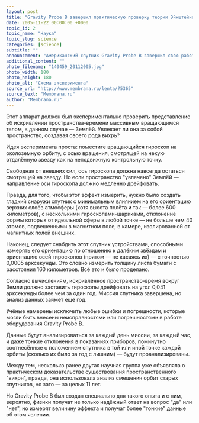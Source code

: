 ```yaml
---
layout: post
title: "Gravity Probe B завершил практическую проверку теории Эйнштейна"
date: 2005-11-22 00:00:00 +0000
topic_id: 2
topic_name: "Наука"
topic_slug: science
categories: [science]
subtitle: ""
announcement: "Американский спутник Gravity Probe B завершил свою работу на орбите. Теперь всего год расчётов и мы узнаем — прав ли был Эйнштейн."
additional_content: ""
photo_filename: "140459_20112005.jpg"
photo_width: 180
photo_height: 180
photo_alt: "Схема эксперимента"
source_url: "http://www.membrana.ru/lenta/?5365"
source_text: "Membrana.ru"
author: "Membrana.ru"
---
```

Этот аппарат должен был экспериментально проверить представление об искривлении пространства-времени массивным вращающимся телом, в данном случае — Землёй. Увлекает ли она за собой пространство, создавая своего рода вихрь?

Идея эксперимента проста: поместите вращающийся гироскоп на околоземную орбиту, с осью вращения, смотрящей на некую отдалённую звезду как на неподвижную контрольную точку.

Свободная от внешних сил, ось гироскопа должна навсегда остаться смотрящей на звезду. Но если пространство "увлечено" Землёй — направление оси гироскопа должно медленно дрейфовать.

Правда, для того, чтобы этот эффект измерить, нужно было создать гладкий снаружи спутник с минимальным влиянием на его ориентацию верхних слоёв атмосферы (хотя высота полёта и так — более 600 километров), с несколькими гироскопами-шариками, отклонение формы которых от идеальной сферы в любой точке — не больше чем 40 атомов, подвешенными в магнитном поле, в камере, изолированной от магнитных полей внешних.

Наконец, следует снабдить этот спутник устройствами, способными измерять его ориентацию по отношению к далёким звёздам и ориентацию осей гироскопов (притом — не касаясь их) — с точностью 0,0005 арксекунды. Это словно измерить толщину листа бумаги с расстояния 160 километров. Всё это и было проделано.

Согласно вычислениям, искривлённое пространство-время вокруг Земли должно заставить гироскопы дрейфовать на угол 0,041 арксекунды более чем за один год. Миссия спутника завершена, но анализ данных займёт ещё год.

Учёные намерены исключить любые ошибки и погрешности, которые могли быть внесены неисправностями или погрешностями в работе оборудования Gravity Probe B.

Данные будут анализироваться за каждый день миссии, за каждый час, и даже тонкие отклонения в показаниях приборов, поминутно соотнесённые с положением спутника в той или иной точке каждой орбиты (сколько их было за год с лишним) — будут проанализированы.

Между тем, несколько ранее другая научная группа уже объявляла о практическом доказательстве существования пространственного "вихря", правда, она использовала анализ смещения орбит старых спутников, но зато — за целых 11 лет.

Но Gravity Probe B был создан специально для такого опыта и с ним, вероятно, физики получат не только надёжный ответ на вопрос "да" или "нет", но измерят величину эффекта и получат более "тонкие" данные об этом явлении.
